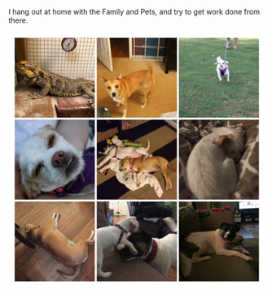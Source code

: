 I hang out at home with the Family and Pets, and try to get work done from there.

![Pets](https://github.com/butchhoward/butchhoward/raw/trunk/pets-COLLAGE.jpg)
